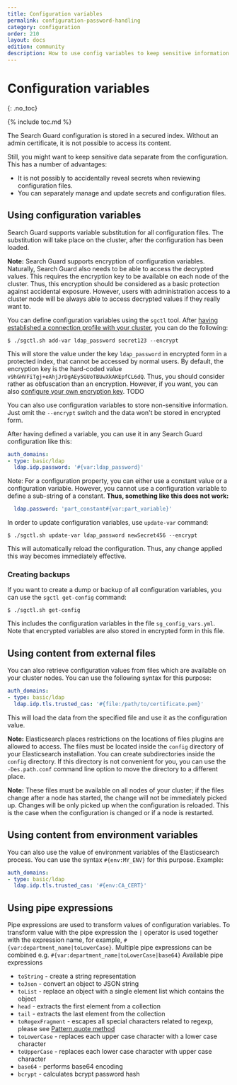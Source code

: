 ```yaml
---
title: Configuration variables
permalink: configuration-password-handling
category: configuration
order: 210
layout: docs
edition: community
description: How to use config variables to keep sensitive information like passwords separate from the Search Guard configuration.
---
```


<!--- Copyright 2022 floragunn GmbH -->

# Configuration variables
{: .no_toc}

{% include toc.md %}

The Search Guard configuration is stored in a secured index. Without an admin certificate, it is not possible to access its content. 

Still, you might want to keep sensitive data separate from the configuration. This has a number of advantages:

- It is not possibly to accidentally reveal secrets when reviewing configuration files.
- You can separately manage and update secrets and configuration files.

## Using configuration variables

Search Guard supports variable substitution for all configuration files. The substitution will take place on the cluster, after the configuration has been loaded.

**Note:** Search Guard supports encryption of configuration variables. Naturally, Search Guard also needs to be able to access the decrypted values. This requires the encryption key to be available on each node of the cluster. Thus, this encryption should be considered as a basic protection against accidental exposure. However, users with administration access to a cluster node will be always able to access decrypted values if they really want to.

You can define configuration variables using the `sgctl` tool. After [having established a connection profile with your cluster](configuration_sgctl_basics.md), you can do the following:

```
$ ./sgctl.sh add-var ldap_password secret123 --encrypt 
```

This will store the value under the key `ldap_password` in encrypted form in a protected index, that cannot be accessed by normal users. By default, the encryption key is the hard-coded value `v9hGHVFiTgj+eAhjJrDgAEy5GUoTBUwXkAKEpfCL6dQ`. Thus, you should consider rather as obfuscation than an encryption. However, if you want, you can also [configure your own encryption key](TODO). TODO

You can also use configuration variables to store non-sensitive information. Just omit the `--encrypt` switch and the data won't be stored in encrypted form.

After having defined a variable, you can use it in any Search Guard configuration like this:

```yaml
auth_domains:
- type: basic/ldap
  ldap.idp.password: '#{var:ldap_password}'
```

Note: For a configuration property, you can either use a constant value or a configuration variable. However, you cannot use a configuration variable to define a sub-string of a constant. **Thus, something like this does not work:**

```yaml
  ldap.password: 'part_constant#{var:part_variable}'
```

In order to update configuration variables, use `update-var` command:

```
$ ./sgctl.sh update-var ldap_password newSecret456 --encrypt 
```

This will automatically reload the configuration. Thus, any change applied this way becomes immediately effective.

### Creating backups

If you want to create a dump or backup of all configuration variables, you can use the `sgctl get-config` command:

```
$ ./sgctl.sh get-config
```

This includes the configuration variables in the file `sg_config_vars.yml`. Note that encrypted variables are also stored in encrypted form in this file.

## Using content from external files

You can also retrieve configuration values from files which are available on your cluster nodes. You can use the following syntax for this purpose:


```yaml
auth_domains:
- type: basic/ldap
  ldap.idp.tls.trusted_cas: '#{file:/path/to/certificate.pem}'
```

This will load the data from the specified file and use it as the configuration value.

**Note:** Elasticsearch places restrictions on the locations of files plugins are allowed to access. The files must be located inside the `config` directory of your Elasticsearch installation. You can create subdirectories inside the `config` directory. If this directory is not convenient for you, you can use the `-Des.path.conf` command line option to move the directory to a different place.

**Note:** These files must be available on all nodes of your cluster; if the files change after a node has started, the change will not be immediately picked up. Changes will be only picked up when the configuration is reloaded. This is the case when the configuration is changed or if a node is restarted.

## Using content from environment variables

You can also use the value of environment variables of the Elasticsearch process. You can use the syntax `#{env:MY_ENV}` for this purpose. Example:


```yaml
auth_domains:
- type: basic/ldap
  ldap.idp.tls.trusted_cas: '#{env:CA_CERT}'
```

## Using pipe expressions
Pipe expressions are used to transform values of configuration variables. To transform value with the pipe expression the `|` operator is used together with the expression name, for example, `#{var:department_name|toLowerCase}`. Multiple pipe expressions can be combined e.g. `#{var:department_name|toLowerCase|base64}` Available pipe expressions

* `toString` - create a string representation
* `toJson` - convert an object to JSON string
* `toList` - replace an object with a single element list which contains the object
* `head` - extracts the first element from a collection
* `tail` - extracts the last element from the collection
* `toRegexFragment` - escapes all special characters related to regexp, please see [Pattern.quote method](https://docs.oracle.com/javase/8/docs/api/java/util/regex/Pattern.html#quote-java.lang.String-)
* `toLowerCase` - replaces each upper case character with a lower case character
* `toUpperCase` - replaces each lower case character with upper case character
* `base64` - performs base64 encoding
* `bcrypt` - calculates bcrypt password hash